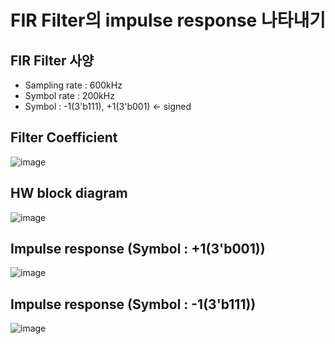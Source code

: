 # FIR Filter의 impulse response 나타내기

## FIR Filter 사양
- Sampling rate : 600kHz
- Symbol rate : 200kHz
- Symbol : -1(3'b111), +1(3'b001) <- signed


## Filter Coefficient
![image](https://github.com/user-attachments/assets/5945cc88-be60-4287-8776-e3342145d806)



## HW block diagram 
![image](https://github.com/user-attachments/assets/f39595dd-bed0-4edf-a2ce-267dec99f269)


## Impulse response (Symbol : +1(3'b001)) 
![image](https://github.com/user-attachments/assets/3cbfdf73-bfb8-44a1-853c-8f72d62bf127)


## Impulse response (Symbol : -1(3'b111))
![image](https://github.com/user-attachments/assets/d69327f0-d055-4a65-a2aa-e69a27a75963)

